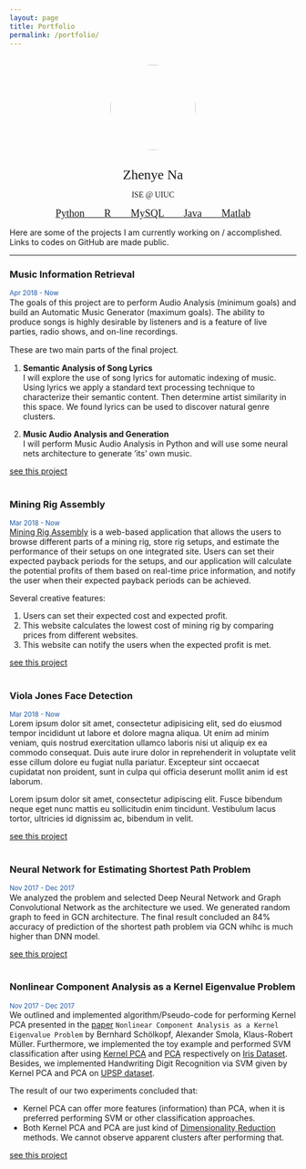 ```yaml
---
layout: page
title: Portfolio
permalink: /portfolio/
---
```

<style>
<!--img.center {
    display: block;
    margin: 0 auto;
}-->

img.avatar {
    border-radius: 50%;
    display: block;
    margin: 30px auto;
    width: 150px;
}

.tags {
    <!--list-style: none;-->
    padding: 0 0 25px 0;
    <!--text-align: center;-->
    font-size: 15px;
    word-spacing: 30px;
}

a:hover {
    text-decoration: none;
}

</style>


<img src="https://pic.qqtn.com/up/2018-2/2018022614235526444.jpg!360_360" class="avatar" vspace="50" />
<div align="center">
      <p> <span style="font-family: Trebuchet MS"> <font size="5"> Zhenye Na </font></span></p>
      <p> <span style="font-family: Trebuchet MS"> ISE @ UIUC </span></p>
      <p class="tags" > <span style="font-family: Trebuchet MS;"> <font size="4"> 
        <a href="/tag/Python">Python </a>
        <a href="/tag/R"> R </a>
        <a href="/tag/MySQL"> MySQL </a>
        <a href="/tag/Java"> Java </a>
        <a href="/tag/Matlab"> Matlab </a>
      </font></span></p>
    </div>

Here are some of the projects I am currently working on / accomplished. Links to codes on GitHub are made public.

*****

### Music Information Retrieval
<span style="color:#1d58a6"><sup>Apr 2018 - Now</sup></span>  
The goals of this project are to perform Audio Analysis (minimum goals) and build an Automatic Music Generator (maximum goals). The ability to produce songs is highly desirable by listeners and is a feature of live parties, radio shows, and on-line recordings.  

These are two main parts of the ﬁnal project.

1. **Semantic Analysis of Song Lyrics**  
	I will explore the use of song lyrics for automatic indexing of music. Using lyrics we apply a standard text processing technique to characterize their semantic content. Then determine artist similarity in this space. We found lyrics can be used to discover natural genre clusters.

2. **Music Audio Analysis and Generation**  
	I will perform Music Audio Analysis in Python and will use some neural nets architecture to generate ’its’ own music.

[see this project](https://github.com/Zhenye-Na/music-info-retrieval)
<br><br>

### Mining Rig Assembly
<span style="color:#1d58a6"><sup>Mar 2018 - Now</sup></span>  
[Mining Rig Assembly](http://rigassembly.web.engr.illinois.edu/index.php) is a web-based application that allows the users to browse different parts of a mining rig, store rig setups, and estimate the performance of their setups on one integrated site. Users can set their expected payback periods for the setups, and our application will calculate the potential profits of them based on real-time price information, and notify the user when their expected payback periods can be achieved.

Several creative features:

1. Users can set their expected cost and expected profit.
2. This website calculates the lowest cost of mining rig by comparing prices from different websites.
3. This website can notify the users when the expected profit is met.

[see this project](https://github.com/Zhenye-Na/mining-rig-assembly)
<br><br>

### Viola Jones Face Detection
<span style="color:#1d58a6"><sup>Mar 2018 - Now</sup></span>  
Lorem ipsum dolor sit amet, consectetur adipisicing elit, sed do eiusmod
tempor incididunt ut labore et dolore magna aliqua. Ut enim ad minim veniam,
quis nostrud exercitation ullamco laboris nisi ut aliquip ex ea commodo
consequat. Duis aute irure dolor in reprehenderit in voluptate velit esse
cillum dolore eu fugiat nulla pariatur. Excepteur sint occaecat cupidatat non
proident, sunt in culpa qui officia deserunt mollit anim id est laborum.

Lorem ipsum dolor sit amet, consectetur adipiscing elit. Fusce bibendum neque eget nunc mattis eu sollicitudin enim tincidunt. Vestibulum lacus tortor, ultricies id dignissim ac, bibendum in velit.


[see this project](https://github.com/Zhenye-Na/viola-jones-face-detection)
<br><br>

### Neural Network for Estimating Shortest Path Problem
<span style="color:#1d58a6"><sup>Nov 2017 - Dec 2017</sup></span>  
We analyzed the problem and selected Deep Neural Network and Graph Convolutional Network as the architecture we used. We generated random graph to feed in GCN architecture. The final result concluded an 84% accuracy of prediction of the shortest path problem via GCN whihc is much higher than DNN model.


[see this project](https://github.com/Zhenye-Na/gcn-spp)
<br><br>

### Nonlinear Component Analysis as a Kernel Eigenvalue Problem
<span style="color:#1d58a6"><sup>Nov 2017 - Dec 2017</sup></span>  
We outlined and implemented algorithm/Pseudo-code for performing Kernel PCA presented in the [paper](http://ieeexplore.ieee.org/document/6790375/) `Nonlinear Component Analysis as a Kernel Eigenvalue Problem` by Bernhard Schölkopf, Alexander Smola, Klaus-Robert Müller. Furthermore, we implemented the toy example and performed SVM classification after using [Kernel PCA](https://en.wikipedia.org/wiki/Kernel_principal_component_analysis) and [PCA](https://en.wikipedia.org/wiki/Principal_component_analysis) respectively on [Iris Dataset](https://archive.ics.uci.edu/ml/datasets/iris). Besides, we implemented Handwriting Digit Recognition via SVM given by Kernel PCA and PCA on [UPSP dataset](https://www.otexts.org/1577). 

The result of our two experiments concluded that:

- Kernel PCA can offer more features (information) than PCA, when it is preferred performing SVM or other classification approaches.
- Both Kernel PCA and PCA are just kind of [Dimensionality Reduction](https://en.wikipedia.org/wiki/Dimensionality_reduction) methods. We cannot observe apparent clusters after performing that.


[see this project](https://github.com/Zhenye-Na/npca)  

<br><br>
